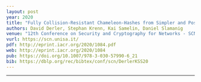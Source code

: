 ```yaml
---
layout: post
year: 2020
title: "Fully Collision-Resistant Chameleon-Hashes from Simpler and Post-Quantum Assumptions"
authors: David Derler, Stephan Krenn, Kai Samelin, Daniel Slamanig
venue: "12th Conference on Security and Cryptography for Networks - SCN 2020, September 14-16 2020, Amalfi, Italy (virtual)"
vurl: https://scn.unisa.it/
pdf: http://eprint.iacr.org/2020/1084.pdf
web: http://eprint.iacr.org/2020/1084
pub: https://doi.org/10.1007/978-3-030-57990-6_21
bib: https://dblp.org/rec/bibtex/conf/scn/DerlerKSS20
---
```



---


